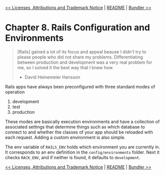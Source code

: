 [&lt;&lt; Licenses, Attributions and Trademark Notice](ch07-licenses-attributions-and-trademark-notice.md) | [README](README.md) | [Bundler &gt;&gt;](ch09-bundler.md)

# Chapter 8. Rails Configuration and Environments

> [Rails] gained a lot of its focus and appeal beause I didn't try to please
> people who did not share my problems. Differentiating between production and
> development was a very real problem for me, so I solved it the best way that
> I knew how.
>  - David Heinemeier Hansson

Rails apps have always been preconfigured with three standard modes of operation

1. development
1. test
1. production

These modes are basically execution environments and have a collection of
associated settings that determine things such as which database to connect to
and whether the classes of your app should be reloaded with each request. Adding
a custom environment is also simple.

The env variable of `RAILS_ENV` holds which environment you are currently in.
It corresponds to an env definition in the `config/environments` folder. Next
it checks `RACK_ENV`, and if neither is found, it defaults to `development`.

[&lt;&lt; Licenses, Attributions and Trademark Notice](ch07-licenses-attributions-and-trademark-notice.md) | [README](README.md) | [Bundler &gt;&gt;](ch09-bundler.md)
